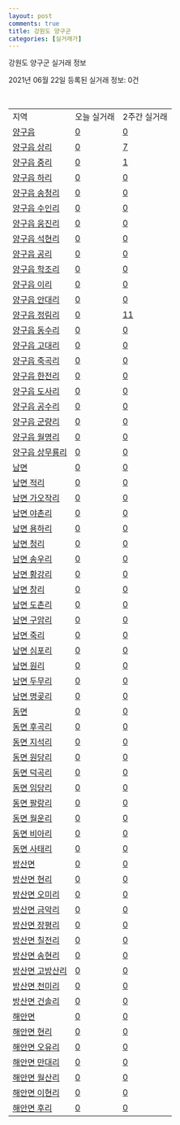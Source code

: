 ```yaml
---
layout: post
comments: true
title: 강원도 양구군
categories: [실거래가]
---
```


강원도 양구군 실거래 정보

2021년 06월 22일 등록된 실거래 정보: 0건

<script type="text/javascript">
  google.charts.load('current', {'packages':['corechart']});
  google.charts.setOnLoadCallback(drawChart);

  function drawChart() {
    var data = google.visualization.arrayToDataTable([['거래일', '매매', '전월세', '전매'], ['2021-04', 6, 1, 0], ['2021-05', 9, 0, 0], ['2021-06', 2, 1, 0]]);

    var options = {
      title: '최근 유형별 거래량 추이',
      legend: { position: 'bottom' }
    };

    var chart = new google.visualization.LineChart(document.getElementById('columnchart_material'));
    chart.draw(data, (options));
  }
</script>

<div id="columnchart_material" style="width: 450px; margin-left: -35px"></div>
<br>
<table class="sortable">
  <tr>
    <td>지역</td>
    <td>오늘 실거래</td>
    <td>2주간 실거래</td>
  </tr>

  
  <tr class="item">
    <td><a href="4280025000.html">양구읍</a></td>
    <td><a href="4280025000.html">0</a></td>
    <td><a href="4280025000.html">0</a></td>
  </tr>
    

  <tr class="item">
    <td><a href="4280025021.html">양구읍 상리</a></td>
    <td><a href="4280025021.html">0</a></td>
    <td><a href="4280025021.html">7</a></td>
  </tr>
    

  <tr class="item">
    <td><a href="4280025022.html">양구읍 중리</a></td>
    <td><a href="4280025022.html">0</a></td>
    <td><a href="4280025022.html">1</a></td>
  </tr>
    

  <tr class="item">
    <td><a href="4280025023.html">양구읍 하리</a></td>
    <td><a href="4280025023.html">0</a></td>
    <td><a href="4280025023.html">0</a></td>
  </tr>
    

  <tr class="item">
    <td><a href="4280025024.html">양구읍 송청리</a></td>
    <td><a href="4280025024.html">0</a></td>
    <td><a href="4280025024.html">0</a></td>
  </tr>
    

  <tr class="item">
    <td><a href="4280025025.html">양구읍 수인리</a></td>
    <td><a href="4280025025.html">0</a></td>
    <td><a href="4280025025.html">0</a></td>
  </tr>
    

  <tr class="item">
    <td><a href="4280025026.html">양구읍 웅진리</a></td>
    <td><a href="4280025026.html">0</a></td>
    <td><a href="4280025026.html">0</a></td>
  </tr>
    

  <tr class="item">
    <td><a href="4280025027.html">양구읍 석현리</a></td>
    <td><a href="4280025027.html">0</a></td>
    <td><a href="4280025027.html">0</a></td>
  </tr>
    

  <tr class="item">
    <td><a href="4280025028.html">양구읍 공리</a></td>
    <td><a href="4280025028.html">0</a></td>
    <td><a href="4280025028.html">0</a></td>
  </tr>
    

  <tr class="item">
    <td><a href="4280025029.html">양구읍 학조리</a></td>
    <td><a href="4280025029.html">0</a></td>
    <td><a href="4280025029.html">0</a></td>
  </tr>
    

  <tr class="item">
    <td><a href="4280025030.html">양구읍 이리</a></td>
    <td><a href="4280025030.html">0</a></td>
    <td><a href="4280025030.html">0</a></td>
  </tr>
    

  <tr class="item">
    <td><a href="4280025031.html">양구읍 안대리</a></td>
    <td><a href="4280025031.html">0</a></td>
    <td><a href="4280025031.html">0</a></td>
  </tr>
    

  <tr class="item">
    <td><a href="4280025032.html">양구읍 정림리</a></td>
    <td><a href="4280025032.html">0</a></td>
    <td><a href="4280025032.html">11</a></td>
  </tr>
    

  <tr class="item">
    <td><a href="4280025033.html">양구읍 동수리</a></td>
    <td><a href="4280025033.html">0</a></td>
    <td><a href="4280025033.html">0</a></td>
  </tr>
    

  <tr class="item">
    <td><a href="4280025034.html">양구읍 고대리</a></td>
    <td><a href="4280025034.html">0</a></td>
    <td><a href="4280025034.html">0</a></td>
  </tr>
    

  <tr class="item">
    <td><a href="4280025035.html">양구읍 죽곡리</a></td>
    <td><a href="4280025035.html">0</a></td>
    <td><a href="4280025035.html">0</a></td>
  </tr>
    

  <tr class="item">
    <td><a href="4280025036.html">양구읍 한전리</a></td>
    <td><a href="4280025036.html">0</a></td>
    <td><a href="4280025036.html">0</a></td>
  </tr>
    

  <tr class="item">
    <td><a href="4280025037.html">양구읍 도사리</a></td>
    <td><a href="4280025037.html">0</a></td>
    <td><a href="4280025037.html">0</a></td>
  </tr>
    

  <tr class="item">
    <td><a href="4280025038.html">양구읍 공수리</a></td>
    <td><a href="4280025038.html">0</a></td>
    <td><a href="4280025038.html">0</a></td>
  </tr>
    

  <tr class="item">
    <td><a href="4280025039.html">양구읍 군량리</a></td>
    <td><a href="4280025039.html">0</a></td>
    <td><a href="4280025039.html">0</a></td>
  </tr>
    

  <tr class="item">
    <td><a href="4280025040.html">양구읍 월명리</a></td>
    <td><a href="4280025040.html">0</a></td>
    <td><a href="4280025040.html">0</a></td>
  </tr>
    

  <tr class="item">
    <td><a href="4280025041.html">양구읍 상무룡리</a></td>
    <td><a href="4280025041.html">0</a></td>
    <td><a href="4280025041.html">0</a></td>
  </tr>
    

  <tr class="item">
    <td><a href="4280031000.html">남면</a></td>
    <td><a href="4280031000.html">0</a></td>
    <td><a href="4280031000.html">0</a></td>
  </tr>
    

  <tr class="item">
    <td><a href="4280031021.html">남면 적리</a></td>
    <td><a href="4280031021.html">0</a></td>
    <td><a href="4280031021.html">0</a></td>
  </tr>
    

  <tr class="item">
    <td><a href="4280031022.html">남면 가오작리</a></td>
    <td><a href="4280031022.html">0</a></td>
    <td><a href="4280031022.html">0</a></td>
  </tr>
    

  <tr class="item">
    <td><a href="4280031023.html">남면 야촌리</a></td>
    <td><a href="4280031023.html">0</a></td>
    <td><a href="4280031023.html">0</a></td>
  </tr>
    

  <tr class="item">
    <td><a href="4280031024.html">남면 용하리</a></td>
    <td><a href="4280031024.html">0</a></td>
    <td><a href="4280031024.html">0</a></td>
  </tr>
    

  <tr class="item">
    <td><a href="4280031025.html">남면 청리</a></td>
    <td><a href="4280031025.html">0</a></td>
    <td><a href="4280031025.html">0</a></td>
  </tr>
    

  <tr class="item">
    <td><a href="4280031026.html">남면 송우리</a></td>
    <td><a href="4280031026.html">0</a></td>
    <td><a href="4280031026.html">0</a></td>
  </tr>
    

  <tr class="item">
    <td><a href="4280031027.html">남면 황강리</a></td>
    <td><a href="4280031027.html">0</a></td>
    <td><a href="4280031027.html">0</a></td>
  </tr>
    

  <tr class="item">
    <td><a href="4280031028.html">남면 창리</a></td>
    <td><a href="4280031028.html">0</a></td>
    <td><a href="4280031028.html">0</a></td>
  </tr>
    

  <tr class="item">
    <td><a href="4280031029.html">남면 도촌리</a></td>
    <td><a href="4280031029.html">0</a></td>
    <td><a href="4280031029.html">0</a></td>
  </tr>
    

  <tr class="item">
    <td><a href="4280031030.html">남면 구암리</a></td>
    <td><a href="4280031030.html">0</a></td>
    <td><a href="4280031030.html">0</a></td>
  </tr>
    

  <tr class="item">
    <td><a href="4280031031.html">남면 죽리</a></td>
    <td><a href="4280031031.html">0</a></td>
    <td><a href="4280031031.html">0</a></td>
  </tr>
    

  <tr class="item">
    <td><a href="4280031032.html">남면 심포리</a></td>
    <td><a href="4280031032.html">0</a></td>
    <td><a href="4280031032.html">0</a></td>
  </tr>
    

  <tr class="item">
    <td><a href="4280031033.html">남면 원리</a></td>
    <td><a href="4280031033.html">0</a></td>
    <td><a href="4280031033.html">0</a></td>
  </tr>
    

  <tr class="item">
    <td><a href="4280031034.html">남면 두무리</a></td>
    <td><a href="4280031034.html">0</a></td>
    <td><a href="4280031034.html">0</a></td>
  </tr>
    

  <tr class="item">
    <td><a href="4280031035.html">남면 명곶리</a></td>
    <td><a href="4280031035.html">0</a></td>
    <td><a href="4280031035.html">0</a></td>
  </tr>
    

  <tr class="item">
    <td><a href="4280032000.html">동면</a></td>
    <td><a href="4280032000.html">0</a></td>
    <td><a href="4280032000.html">0</a></td>
  </tr>
    

  <tr class="item">
    <td><a href="4280032021.html">동면 후곡리</a></td>
    <td><a href="4280032021.html">0</a></td>
    <td><a href="4280032021.html">0</a></td>
  </tr>
    

  <tr class="item">
    <td><a href="4280032022.html">동면 지석리</a></td>
    <td><a href="4280032022.html">0</a></td>
    <td><a href="4280032022.html">0</a></td>
  </tr>
    

  <tr class="item">
    <td><a href="4280032023.html">동면 원당리</a></td>
    <td><a href="4280032023.html">0</a></td>
    <td><a href="4280032023.html">0</a></td>
  </tr>
    

  <tr class="item">
    <td><a href="4280032024.html">동면 덕곡리</a></td>
    <td><a href="4280032024.html">0</a></td>
    <td><a href="4280032024.html">0</a></td>
  </tr>
    

  <tr class="item">
    <td><a href="4280032025.html">동면 임당리</a></td>
    <td><a href="4280032025.html">0</a></td>
    <td><a href="4280032025.html">0</a></td>
  </tr>
    

  <tr class="item">
    <td><a href="4280032026.html">동면 팔랑리</a></td>
    <td><a href="4280032026.html">0</a></td>
    <td><a href="4280032026.html">0</a></td>
  </tr>
    

  <tr class="item">
    <td><a href="4280032027.html">동면 월운리</a></td>
    <td><a href="4280032027.html">0</a></td>
    <td><a href="4280032027.html">0</a></td>
  </tr>
    

  <tr class="item">
    <td><a href="4280032028.html">동면 비아리</a></td>
    <td><a href="4280032028.html">0</a></td>
    <td><a href="4280032028.html">0</a></td>
  </tr>
    

  <tr class="item">
    <td><a href="4280032029.html">동면 사태리</a></td>
    <td><a href="4280032029.html">0</a></td>
    <td><a href="4280032029.html">0</a></td>
  </tr>
    

  <tr class="item">
    <td><a href="4280033000.html">방산면</a></td>
    <td><a href="4280033000.html">0</a></td>
    <td><a href="4280033000.html">0</a></td>
  </tr>
    

  <tr class="item">
    <td><a href="4280033021.html">방산면 현리</a></td>
    <td><a href="4280033021.html">0</a></td>
    <td><a href="4280033021.html">0</a></td>
  </tr>
    

  <tr class="item">
    <td><a href="4280033022.html">방산면 오미리</a></td>
    <td><a href="4280033022.html">0</a></td>
    <td><a href="4280033022.html">0</a></td>
  </tr>
    

  <tr class="item">
    <td><a href="4280033023.html">방산면 금악리</a></td>
    <td><a href="4280033023.html">0</a></td>
    <td><a href="4280033023.html">0</a></td>
  </tr>
    

  <tr class="item">
    <td><a href="4280033024.html">방산면 장평리</a></td>
    <td><a href="4280033024.html">0</a></td>
    <td><a href="4280033024.html">0</a></td>
  </tr>
    

  <tr class="item">
    <td><a href="4280033025.html">방산면 칠전리</a></td>
    <td><a href="4280033025.html">0</a></td>
    <td><a href="4280033025.html">0</a></td>
  </tr>
    

  <tr class="item">
    <td><a href="4280033026.html">방산면 송현리</a></td>
    <td><a href="4280033026.html">0</a></td>
    <td><a href="4280033026.html">0</a></td>
  </tr>
    

  <tr class="item">
    <td><a href="4280033027.html">방산면 고방산리</a></td>
    <td><a href="4280033027.html">0</a></td>
    <td><a href="4280033027.html">0</a></td>
  </tr>
    

  <tr class="item">
    <td><a href="4280033028.html">방산면 천미리</a></td>
    <td><a href="4280033028.html">0</a></td>
    <td><a href="4280033028.html">0</a></td>
  </tr>
    

  <tr class="item">
    <td><a href="4280033029.html">방산면 건솔리</a></td>
    <td><a href="4280033029.html">0</a></td>
    <td><a href="4280033029.html">0</a></td>
  </tr>
    

  <tr class="item">
    <td><a href="4280034000.html">해안면</a></td>
    <td><a href="4280034000.html">0</a></td>
    <td><a href="4280034000.html">0</a></td>
  </tr>
    

  <tr class="item">
    <td><a href="4280034021.html">해안면 현리</a></td>
    <td><a href="4280034021.html">0</a></td>
    <td><a href="4280034021.html">0</a></td>
  </tr>
    

  <tr class="item">
    <td><a href="4280034022.html">해안면 오유리</a></td>
    <td><a href="4280034022.html">0</a></td>
    <td><a href="4280034022.html">0</a></td>
  </tr>
    

  <tr class="item">
    <td><a href="4280034023.html">해안면 만대리</a></td>
    <td><a href="4280034023.html">0</a></td>
    <td><a href="4280034023.html">0</a></td>
  </tr>
    

  <tr class="item">
    <td><a href="4280034024.html">해안면 월산리</a></td>
    <td><a href="4280034024.html">0</a></td>
    <td><a href="4280034024.html">0</a></td>
  </tr>
    

  <tr class="item">
    <td><a href="4280034025.html">해안면 이현리</a></td>
    <td><a href="4280034025.html">0</a></td>
    <td><a href="4280034025.html">0</a></td>
  </tr>
    

  <tr class="item">
    <td><a href="4280034026.html">해안면 후리</a></td>
    <td><a href="4280034026.html">0</a></td>
    <td><a href="4280034026.html">0</a></td>
  </tr>
    


</table>


    
